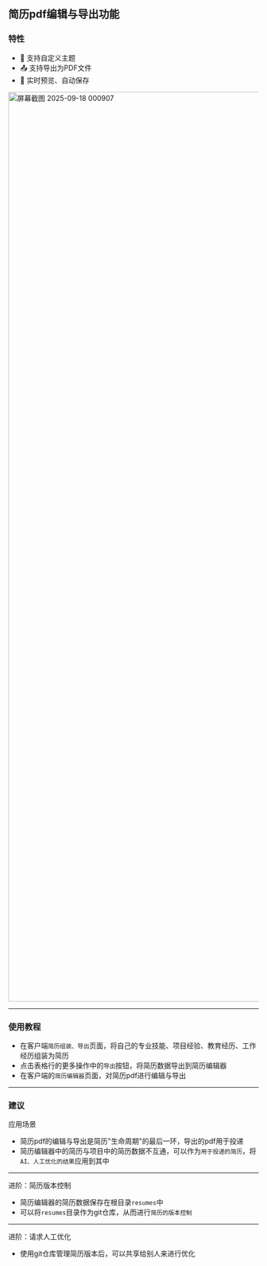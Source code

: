 ## 简历pdf编辑与导出功能

### 特性

- 🎨 支持自定义主题
- 📤 支持导出为PDF文件
- 🔄 实时预览、自动保存

<img width="2593" height="1829" alt="屏幕截图 2025-09-18 000907" src="https://github.com/user-attachments/assets/b4fa60ab-e3eb-4630-aa6d-71a1f2e42cbe" />

---

### 使用教程

- 在客户端`简历组装、导出`页面，将自己的专业技能、项目经验、教育经历、工作经历组装为简历
- 点击表格行的更多操作中的`导出`按钮，将简历数据导出到简历编辑器
- 在客户端的`简历编辑器`页面，对简历pdf进行编辑与导出

---

### 建议

应用场景

- 简历pdf的编辑与导出是简历"生命周期"的最后一环，导出的pdf用于投递
- 简历编辑器中的简历与项目中的简历数据不互通，可以作为`用于投递的简历`，将`AI、人工优化的结果`应用到其中

---

进阶：简历版本控制

- 简历编辑器的简历数据保存在根目录`resumes`中
- 可以将`resumes`目录作为git仓库，从而进行`简历的版本控制`

---

进阶：请求人工优化

- 使用git仓库管理简历版本后，可以共享给别人来进行优化
